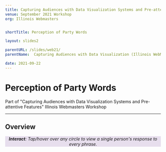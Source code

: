 ```yaml
---
title: Capturing Audiences with Data Visualization Systems and Pre-attentive Features
venue: September 2021 Workshop
org: Illinois Webmasters


shortTitle: Perception of Party Words

layout: slides2

parentURL: /slides/web21/
parentName:  Capturing Audiences with Data Visualization (Illinois WebMasters)

date: 2021-09-22
---
```


# Perception of Party Words

<style>
/* == https://rawgit.com/Caged/d3-tip/master/examples/example-styles.css ==  */
.d3-tip {
  line-height: 1;
  padding: 4px;
  background: rgba(255, 255, 255, 0.9);
  color: #000;
  border-radius: 2px;
  pointer-events: none;
  border: solid 1px black;
}

/* Creates a small triangle extender for the tooltip */
.d3-tip:after {
  box-sizing: border-box;
  display: inline;
  font-size: 10px;
  width: 100%;
  line-height: 1;
  color: rgba(0, 0, 0, 0.8);
  position: absolute;
  pointer-events: none;
}

blockquote {
  margin-left: 15px;
  border-left: solid 2px #ccc;
  padding-left: 10px;
  font-style: italic;
}

.axis {
  font-size: 16px;
  font-family: 'Arimo', sans-serif;
  font-weight: bold;
}

.axis-small {
  font-size: 10px;
  font-family: 'Arimo', sans-serif;
  font-weight: bold;
}

.axis-gridline line {
  stroke: hsl(173, 30%, 90%);
}
</style>

<div class="authors mb-1">
  Part of "Capturing Audiences with Data Visualization Systems and Pre-attentive Features" Illinois Webmasters Workshop
</div>

<hr />

<h2>Overview</h2>

<div style="font-style: italic; text-align: center; background-color: hsl(274, 30%, 90%);">
  <b>Interact</b>: Tap/hover over any circle to view a single person's response to every phrase.
</div>

<div id="chart"></div>


<script src="https://code.jquery.com/jquery-3.4.1.min.js" integrity="sha256-CSXorXvZcTkaix6Yvo6HppcZGetbYMGWSFlBw8HfCJo=" crossorigin="anonymous"></script>
<script src="https://cdnjs.cloudflare.com/ajax/libs/d3/5.9.7/d3.min.js"></script>
<script src="d3-tip.js"></script>
<script src="v.js">